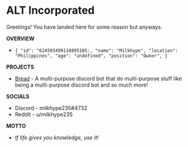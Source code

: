 # ALT Incorporated
Greetings! You have landed here for some reason but anyways. 

**OVERVIEW**
* `{
       "id": "624593499118895105:,
       "name": "Milkhype",
       "location": "Philippines",
       "age": "undefined",
       "position": "Owner",
}`


**PROJECTS**
* [Bread](https://github.com/Milkhype/Bread-1) - A multi-purpose discord bot that do multi-purpose stuff like being a multi-purpose discord bot and so much more!

**SOCIALS**
* Discord - milkhype235#4732
* Reddit - u/milkhype235

**MOTTO**
* *If life gives you knowledge, use it!*
